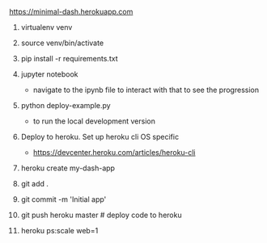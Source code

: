 https://minimal-dash.herokuapp.com
1. virtualenv venv

2. source venv/bin/activate

3. pip install -r requirements.txt

4. jupyter notebook
    - navigate to the ipynb file to interact with that to see the progression

5. python deploy-example.py
    - to run the local development version

6. Deploy to heroku. Set up heroku cli OS specific

    - https://devcenter.heroku.com/articles/heroku-cli

7. heroku create my-dash-app

8. git add .

9. git commit -m 'Initial app'

10. git push heroku master # deploy code to heroku

11. heroku ps:scale web=1